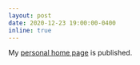 ```yaml
---
layout: post
date: 2020-12-23 19:00:00-0400
inline: true
---
```


My [personal home page](https://elvis-pan.github.io) is published.
